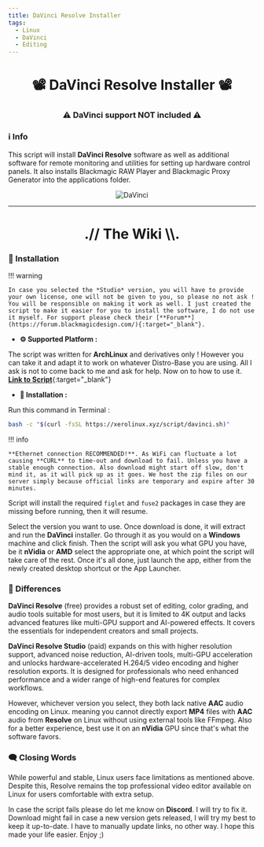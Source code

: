 ```yaml
---
title: DaVinci Resolve Installer
tags:
  - Linux
  - DaVinci
  - Editing
---
```


<h1 align="center">📽️ DaVinci Resolve Installer 📽️</h1>
<h3 align="center">⚠️ <strong>DaVinci support NOT included</strong> ⚠️</h3>

### ℹ️ Info

This script will install **DaVinci Resolve** software as well as additional software for remote monitoring and utilities for setting up hardware control panels. It also installs Blackmagic RAW Player and Blackmagic Proxy Generator into the applications folder.

<p align="center">
    <img src="https://i.imgur.com/Krx7xqc.png" alt="DaVinci">
</p>

---

<h1 align="center">.// The Wiki \\.</h1>

### 📜 Installation

!!! warning

    In case you selected the *Studio* version, you will have to provide your own license, one will not be given to you, so please no not ask ! You will be responsible on making it work as well. I just created the script to make it easier for you to install the software, I do not use it myself. For support please check their [**Forum**](https://forum.blackmagicdesign.com/){:target="_blank"}.
    
- **⚙️ Supported Platform :**

The script was written for **ArchLinux** and derivatives only ! However you can take it and adapt it to work on whatever Distro-Base you are using. All I ask is not to come back to me and ask for help. Now on to how to use it. [**Link to Script**](https://xerolinux.xyz/script/davinci.sh){:target="_blank"}

- **🚀 Installation :**

Run this command in Terminal :

```Bash
bash -c "$(curl -fsSL https://xerolinux.xyz/script/davinci.sh)"
```

!!! info

    **Ethernet connection RECOMMENDED!**. As WiFi can fluctuate a lot causing **CURL** to time-out and download to fail. Unless you have a stable enough connection. Also download might start off slow, don't mind it, as it will pick up as it goes. We host the zip files on our server simply because official links are temporary and expire after 30 minutes.

Script will install the required `figlet` and `fuse2` packages in case they are missing before running, then it will resume. 

Select the version you want to use. Once download is done, it will extract and run the **DaVinci** installer. Go through it as you would on a **Windows** machine and click finish. Then the script will ask you what GPU you have, be it **nVidia** or **AMD** select the appropriate one, at which point the script will take care of the rest. Once it's all done, just launch the app, either from the newly created desktop shortcut or the App Launcher.

### 🔄 Differences

**DaVinci Resolve** (free) provides a robust set of editing, color grading, and audio tools suitable for most users, but it is limited to 4K output and lacks advanced features like multi-GPU support and AI-powered effects. It covers the essentials for independent creators and small projects.

**DaVinci Resolve Studio** (paid) expands on this with higher resolution support, advanced noise reduction, AI-driven tools, multi-GPU acceleration and unlocks hardware-accelerated H.264/5 video encoding and higher resolution exports. It is designed for professionals who need enhanced performance and a wider range of high-end features for complex workflows.

However, whichever version you select, they both lack native **AAC** audio encoding on Linux. meaning you cannot directly export **MP4** files with **AAC** audio from **Resolve** on Linux without using external tools like FFmpeg. Also for a better experience, best use it on an **nVidia** GPU since that's what the software favors.

### 🗨️ Closing Words

While powerful and stable, Linux users face limitations as mentioned above. Despite this, Resolve remains the top professional video editor available on Linux for users comfortable with extra setup.

In case the script fails please do let me know on **Discord**. I will try to fix it. Download might fail in case a new version gets released, I will try my best to keep it up-to-date. I have to manually update links, no other way. I hope this made your life easier. Enjoy ;)
